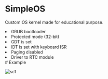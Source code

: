 # SimpleOS
Custom OS kernel made for educational purpose.
<li>GRUB bootloader</li>
<li>Protected mode (32-bit)</li>
<li>GDT is set</li>
<li>IDT is set with keyboard ISR</li>
<li>Paging disabled</li>
<li>Driver to RTC module</li>
# Example

![sc1](https://github.com/user-attachments/assets/520d9d36-949c-4535-a430-84f1d1ada1ff)
